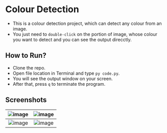 # Colour Detection

* This is a colour detection project, which can detect any colour from an image.
* You just need to `double-click` on the portion of image, whose colour you want to detect and you can see the output direcctly. 

## How to Run?

* Clone the repo.
* Open file location in Terminal and type `py code.py`.
* You will see the output window on your screen.
* After that, press `q` to terminate the program.

## Screenshots


![image](https://user-images.githubusercontent.com/58645688/138550793-dd1c3b96-4a17-4373-bc2a-548df3987828.png)      |       ![image](https://user-images.githubusercontent.com/58645688/138550809-acb5eafe-7cfc-4ea7-906d-00176767023a.png)
:----------:|:----------:
![image](https://user-images.githubusercontent.com/58645688/138550847-1a7be131-7596-441e-8cf7-e58a3013d5a9.png)      |       ![image](https://user-images.githubusercontent.com/58645688/138550867-1b879732-8ed3-40d6-ab67-359a55fb5231.png)

